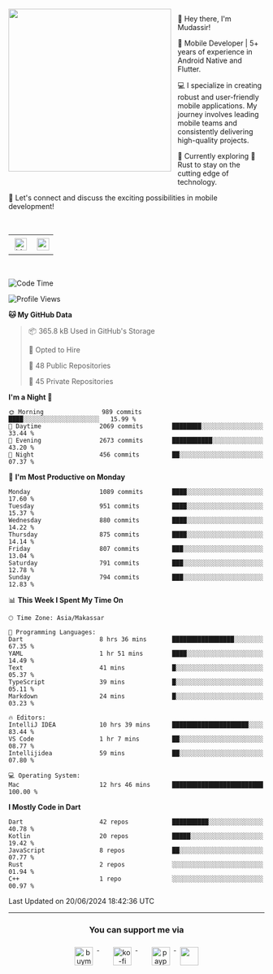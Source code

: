 <a href="https://lazycatlabs.com/" target="_blank">
<img 
  src="https://github-production-user-asset-6210df.s3.amazonaws.com/1531684/281783264-5b2e172d-feb8-40de-9846-a70379b758fb.png" 
  style="margin-top:20px;margin-right:13px;margin-bottom:20px"
  align="left" 
  height="320px"
/>
</a>
<br>
<p>
 👋 Hey there, I'm Mudassir!

🚀 Mobile Developer | 5+ years of experience in Android Native and Flutter.

💻 I specialize in creating robust and user-friendly mobile applications. My journey involves leading mobile teams and consistently delivering high-quality projects.

🌱 Currently exploring 🦀 Rust to stay on the cutting edge of technology.

🔗 Let's connect and discuss the exciting possibilities in mobile development!

<br>

<table style="border:none; border-collapse:collapse; cellspacing:0; cellpadding:0">
    <tr>
        <td>
           <a href="https://www.linkedin.com/in/lzyct/" target="_blank">
              <img src="https://github.com/ukieTux/ukieTux/blob/master/assets/linkedin.svg" alt="LinkedIn" style="vertical-align:top; margin:4px" height=24>
          </a>
        </td>
        <td>
           <a href = "https://www.upwork.com/freelancers/~01913209d41be922f1?viewMode=1">
              <img src="https://img.shields.io/badge/UpWork-6FDA44?logo=Upwork&logoColor=white" height=24/>
           </a>
        </td>
    </tr>
</table>

<br>

<!--START_SECTION:waka-->
![Code Time](http://img.shields.io/badge/Code%20Time-6%2C177%20hrs%2055%20mins-blue)

![Profile Views](http://img.shields.io/badge/Profile%20Views-0-blue)

**🐱 My GitHub Data** 

> 📦 365.8 kB Used in GitHub's Storage 
 > 
> 💼 Opted to Hire
 > 
> 📜 48 Public Repositories 
 > 
> 🔑 45 Private Repositories 
 > 
**I'm a Night 🦉** 

```text
🌞 Morning                989 commits         ████░░░░░░░░░░░░░░░░░░░░░   15.99 % 
🌆 Daytime                2069 commits        ████████░░░░░░░░░░░░░░░░░   33.44 % 
🌃 Evening                2673 commits        ███████████░░░░░░░░░░░░░░   43.20 % 
🌙 Night                  456 commits         ██░░░░░░░░░░░░░░░░░░░░░░░   07.37 % 
```
📅 **I'm Most Productive on Monday** 

```text
Monday                   1089 commits        ████░░░░░░░░░░░░░░░░░░░░░   17.60 % 
Tuesday                  951 commits         ████░░░░░░░░░░░░░░░░░░░░░   15.37 % 
Wednesday                880 commits         ████░░░░░░░░░░░░░░░░░░░░░   14.22 % 
Thursday                 875 commits         ████░░░░░░░░░░░░░░░░░░░░░   14.14 % 
Friday                   807 commits         ███░░░░░░░░░░░░░░░░░░░░░░   13.04 % 
Saturday                 791 commits         ███░░░░░░░░░░░░░░░░░░░░░░   12.78 % 
Sunday                   794 commits         ███░░░░░░░░░░░░░░░░░░░░░░   12.83 % 
```


📊 **This Week I Spent My Time On** 

```text
🕑︎ Time Zone: Asia/Makassar

💬 Programming Languages: 
Dart                     8 hrs 36 mins       █████████████████░░░░░░░░   67.35 % 
YAML                     1 hr 51 mins        ████░░░░░░░░░░░░░░░░░░░░░   14.49 % 
Text                     41 mins             █░░░░░░░░░░░░░░░░░░░░░░░░   05.37 % 
TypeScript               39 mins             █░░░░░░░░░░░░░░░░░░░░░░░░   05.11 % 
Markdown                 24 mins             █░░░░░░░░░░░░░░░░░░░░░░░░   03.23 % 

🔥 Editors: 
IntelliJ IDEA            10 hrs 39 mins      █████████████████████░░░░   83.44 % 
VS Code                  1 hr 7 mins         ██░░░░░░░░░░░░░░░░░░░░░░░   08.77 % 
Intellijidea             59 mins             ██░░░░░░░░░░░░░░░░░░░░░░░   07.80 % 

💻 Operating System: 
Mac                      12 hrs 46 mins      █████████████████████████   100.00 % 
```

**I Mostly Code in Dart** 

```text
Dart                     42 repos            ██████████░░░░░░░░░░░░░░░   40.78 % 
Kotlin                   20 repos            █████░░░░░░░░░░░░░░░░░░░░   19.42 % 
JavaScript               8 repos             ██░░░░░░░░░░░░░░░░░░░░░░░   07.77 % 
Rust                     2 repos             ░░░░░░░░░░░░░░░░░░░░░░░░░   01.94 % 
C++                      1 repo              ░░░░░░░░░░░░░░░░░░░░░░░░░   00.97 % 
```




 Last Updated on 20/06/2024 18:42:36 UTC
<!--END_SECTION:waka-->



---
<h3 align="center">You can support me via</h3>
<p align="center">
  <a href="https://www.buymeacoffee.com/Lzyct" target="_blank">
    <img src="https://www.buymeacoffee.com/assets/img/guidelines/download-assets-sm-2.svg" alt="buymeacoffe" style="vertical-align:top; margin:8px" height="36">
  </a>&nbsp;&nbsp;&nbsp;&nbsp;
   <a href="https://ko-fi.com/Lzyct" target="_blank">
    <img src="https://help.ko-fi.com/system/photos/3604/0095/9793/logo_circle.png" alt="ko-fi" style="vertical-align:top; margin:8px" height="36">
  </a>&nbsp;&nbsp;&nbsp;&nbsp;
  <a href="https://paypal.me/ukieTux" target="_blank">
    <img src="https://blog.zoom.us/wp-content/uploads/2019/08/paypal.png" alt="paypal" style="vertical-align:top; margin:8px" height="36">
  </a>
  <a href="https://saweria.co/Lzyct" target="_blank">
   <img src="https://1.bp.blogspot.com/-7OuHSxaNk6A/X92QPg8L9kI/AAAAAAAAG0E/lUzKf_uuVP8jCqvXpA7juh_l-TfK2jnbwCLcBGAsYHQ/s16000/SAWERIA.webp" style="vertical-align:top; margin:8px" height="36">
  </a>
</p>
<br><br>
